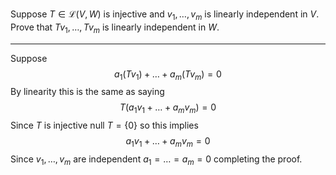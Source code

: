 Suppose $T \in \mathcal L(V,W)$ is injective and $v_1,\dots,v_m$ is linearly independent in $V$. Prove that $Tv_1,\dots,Tv_m$ is linearly independent in $W$.

---

Suppose
$$
a_1(Tv_1) + \dots + a_m(Tv_m) = 0
$$
By linearity this is the same as saying
$$
T(a_1v_1 + \dots + a_mv_m) = 0
$$
Since $T$ is injective $\text{null }T = \{0\}$ so this implies
$$
a_1v_1 + \dots + a_mv_m = 0
$$
Since $v_1,\dots,v_m$ are independent $a_1 = \dots = a_m = 0$ completing the proof.